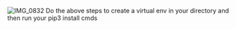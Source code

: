 ![IMG_0832](https://github.com/user-attachments/assets/d497ce7b-27d5-4438-b796-3959d4f79532)
Do the above steps to create a virtual env in your directory and then run your pip3 install cmds
